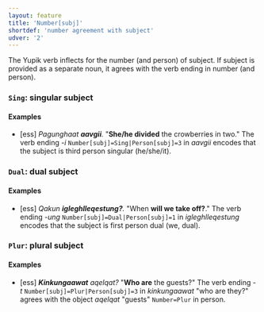 ```yaml
---
layout: feature
title: 'Number[subj]'
shortdef: 'number agreement with subject'
udver: '2'
---
```


The Yupik verb inflects for the number (and person) of subject. If subject is provided as a separate noun, it agrees with the verb ending in number (and person).

### <a name="Sing">`Sing`</a>: singular subject

#### Examples

* [ess] _Pagunghaat <b>aavgii</b>._ "<b>She/he divided</b> the crowberries in two." The verb ending _-i_ `Number[subj]=Sing|Person[subj]=3` in _aavgii_ encodes that the subject is third person singular (he/she/it).

### <a name="Dual">`Dual`</a>: dual subject

#### Examples

* [ess] _Qakun <b>igleghlleqestung?</b>._ "When <b>will we take off?</b>." The verb ending _-ung_ `Number[subj]=Dual|Person[subj]=1` in _igleghlleqestung_ encodes that the subject is first person dual (we, dual).


### <a name="Plur">`Plur`</a>: plural subject

#### Examples

* [ess] _<b>Kinkungaawat</b> aqelqat?_ "<b>Who are</b> the guests?" The verb ending _-t_ `Number[subj]=Plur|Person[subj]=3` in _kinkungaawat_ "who are they?" agrees with the object _aqelqat_ "guests" `Number=Plur` in person.
<!-- Interlanguage links updated St lis 3 20:58:25 CET 2021 -->
